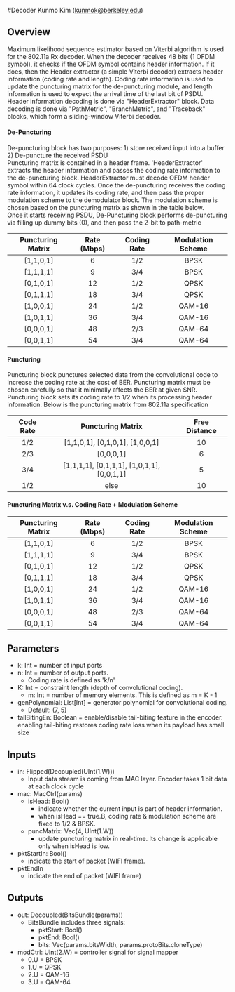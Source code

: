 #Decoder
Kunmo Kim (kunmok@berkeley.edu)

## Overview 
Maximum likelihood sequence estimator based on Viterbi algorithm is used for the 802.11a Rx decoder. 
When the decoder receives 48 bits (1 OFDM symbol), it checks if the OFDM symbol contains header information. If it does, then the Header extractor (a simple Viterbi decoder) extracts header information (coding rate and length). Coding rate information is used to update the puncturing matrix for the de-puncturing module, and length information is used to expect the arrival time of the last bit of PSDU. 
<br />
Header information decoding is done via "HeaderExtractor" block. Data decoding is done via "PathMetric", "BranchMetric", and "Traceback" blocks, which form a sliding-window Viterbi decoder. 
<br />


#### De-Puncturing 
De-puncturing block has two purposes: 1) store received input into a buffer 2) De-puncture the received PSDU 
<br /> Puncturing matrix is contained in a header frame. 'HeaderExtractor' extracts the header information and passes the coding rate information to the de-puncturing block. HeaderExtractor must decode OFDM header symbol within 64 clock cycles.
Once the de-puncturing receives the coding rate information, it updates its coding rate, and then pass the proper modulation scheme to the demodulator block. The modulation scheme is chosen based on the puncturing matrix as shown in the table below. <br />
Once it starts receiving PSDU, De-Puncturing block performs de-puncturing via filling up dummy bits (0), and then pass the 2-bit to path-metric 

| Puncturing Matrix | Rate (Mbps) | Coding Rate | Modulation Scheme |
|:-----------:|:-------------------:|:---------------:|:-----------:|
| [1,1,0,1] | 6  | 1/2 | BPSK |
| [1,1,1,1] | 9  | 3/4 | BPSK |
| [0,1,0,1] | 12 | 1/2 | QPSK |
| [0,1,1,1] | 18 | 3/4 | QPSK | 
| [1,0,0,1] | 24 | 1/2 | QAM-16 |
| [1,0,1,1] | 36 | 3/4 | QAM-16 |
| [0,0,0,1] | 48 | 2/3 | QAM-64 |
| [0,0,1,1] | 54 | 3/4 | QAM-64 |

   

#### Puncturing 
Puncturing block punctures selected data from the convolutional code to increase the coding rate at the cost of BER. Puncturing matrix must be chosen carefully so that it minimally affects the BER at given SNR. Puncturing block sets its coding rate to 1/2 when its processing header information. 
Below is the puncturing matrix from 802.11a specification 

| Code Rate | Puncturing Matrix | Free Distance |
|:-----------:|:-------------------:|:---------------:|
| 1/2 | [1,1,0,1], [0,1,0,1], [1,0,0,1] | 10 |
| 2/3 | [0,0,0,1] | 6 |
| 3/4 | [1,1,1,1], [0,1,1,1], [1,0,1,1], [0,0,1,1] | 5 |
| 1/2 | else | 10| 

#### Puncturing Matrix v.s. Coding Rate + Modulation Scheme 
| Puncturing Matrix | Rate (Mbps) | Coding Rate | Modulation Scheme |
|:-----------:|:-------------------:|:---------------:|:-----------:|
| [1,1,0,1] | 6  | 1/2 | BPSK |
| [1,1,1,1] | 9  | 3/4 | BPSK |
| [0,1,0,1] | 12 | 1/2 | QPSK |
| [0,1,1,1] | 18 | 3/4 | QPSK | 
| [1,0,0,1] | 24 | 1/2 | QAM-16 |
| [1,0,1,1] | 36 | 3/4 | QAM-16 |
| [0,0,0,1] | 48 | 2/3 | QAM-64 |
| [0,0,1,1] | 54 | 3/4 | QAM-64 |

## Parameters
* k: Int = number of input ports 
* n: Int = number of output ports. 
  + Coding rate is defined as 'k/n'
* K: Int = constraint length (depth of convolutional coding).
  + m: Int = number of memory elements. This is defined as m = K - 1 
* genPolynomial: List[Int] = generator polynomial for convolutional coding. 
  + Default: (7, 5) 
* tailBitingEn: Boolean = enable/disable tail-biting feature in the encoder. enabling tail-biting restores coding rate loss when its payload has small size

## Inputs
* in: Flipped(Decoupled(UInt(1.W)))
  + Input data stream is coming from MAC layer. Encoder takes 1 bit data at each clock cycle 
* mac: MacCtrl(params)
  + isHead: Bool()
    + indicate whether the current input is part of header information.
    + when isHead == true.B, coding rate & modulation scheme are fixed to 1/2 & BPSK.   
  + puncMatrix: Vec(4, UInt(1.W))
    + update puncturing matrix in real-time. Its change is applicable only when isHead is low.  
* pktStartIn: Bool()
  + indicate the start of packet (WIFI frame). 
* pktEndIn
  + indicate the end of packet (WIFI frame)
   
## Outputs
* out: Decoupled(BitsBundle(params)) 
  + BitsBundle includes three signals: 
    + pktStart: Bool()
    + pktEnd: Bool()
    + bits: Vec(params.bitsWidth, params.protoBits.cloneType)
* modCtrl: UInt(2.W) = controller signal for signal mapper
  + 0.U = BPSK 
  + 1.U = QPSK 
  + 2.U = QAM-16
  + 3.U = QAM-64   

